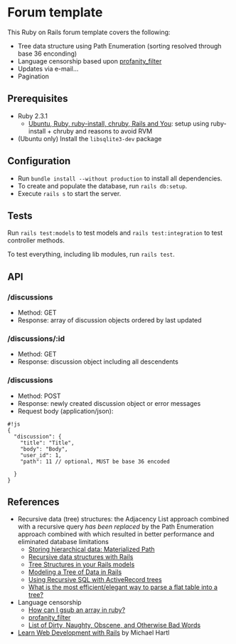 # Forum template

This Ruby on Rails forum template covers the following:

* Tree data structure using Path Enumeration (sorting resolved through base 36 enconding)
* Language censorship based upon [profanity_filter](https://github.com/intridea/profanity_filter)
* Updates via e-mail...
* Pagination

## Prerequisites

* Ruby 2.3.1
    * [Ubuntu, Ruby, ruby-install, chruby, Rails and You](http://ryanbigg.com/2014/10/ubuntu-ruby-ruby-install-chruby-and-you/): setup using ruby-install + chruby and reasons to avoid RVM
* (Ubuntu only) Install the `libsqlite3-dev` package

## Configuration

* Run `bundle install --without production` to install all dependencies.
* To create and populate the database, run `rails db:setup`.
* Execute `rails s` to start the server.

## Tests

Run `rails test:models` to test models and `rails test:integration` to test controller methods.

To test everything, including lib modules, run `rails test`.

## API

### /discussions

* Method: GET
* Response: array of discussion objects ordered by last updated

### /discussions/:id

* Method: GET
* Response: discussion object including all descendents

### /discussions

* Method: POST
* Response: newly created discussion object or error messages
* Request body (application/json):
```
#!js
{
  "discussion": {
    "title": "Title",
    "body": "Body",
    "user_id": 1,
    "path": 11 // optional, MUST be base 36 encoded

  }
}
```

## References

* Recursive data (tree) structures: the Adjacency List approach combined with a recursive query *has been replaced* by the Path Enumeration approach combined with which resulted in better performance and eliminated database limitations
    * [Storing hierarchical data: Materialized Path](https://bojanz.wordpress.com/2014/04/25/storing-hierarchical-data-materialized-path/)
    * [Recursive data structures with Rails](http://www.gmarik.info/blog/2012/recursive-data-structures-with-rails/)
    * [Tree Structures in your Rails models](https://www.leighhalliday.com/tree-structures-in-your-rails-models)
    * [Modeling a Tree of Data in Rails](https://chaione.com/blog/modeling-a-tree-of-data-in-rails/)
    * [Using Recursive SQL with ActiveRecord trees](https://hashrocket.com/blog/posts/recursive-sql-in-activerecord)
    * [What is the most efficient/elegant way to parse a flat table into a tree?](http://stackoverflow.com/questions/192220/what-is-the-most-efficient-elegant-way-to-parse-a-flat-table-into-a-tree/192462#192462)
* Language censorship
    * [How can I gsub an array in ruby?](https://www.quora.com/How-can-I-gsub-an-array-in-ruby)
    * [profanity_filter](https://github.com/intridea/profanity_filter)
    * [List of Dirty, Naughty, Obscene, and Otherwise Bad Words](https://github.com/LDNOOBW/List-of-Dirty-Naughty-Obscene-and-Otherwise-Bad-Words)
* [Learn Web Development with Rails](https://www.railstutorial.org/book/) by Michael Hartl
